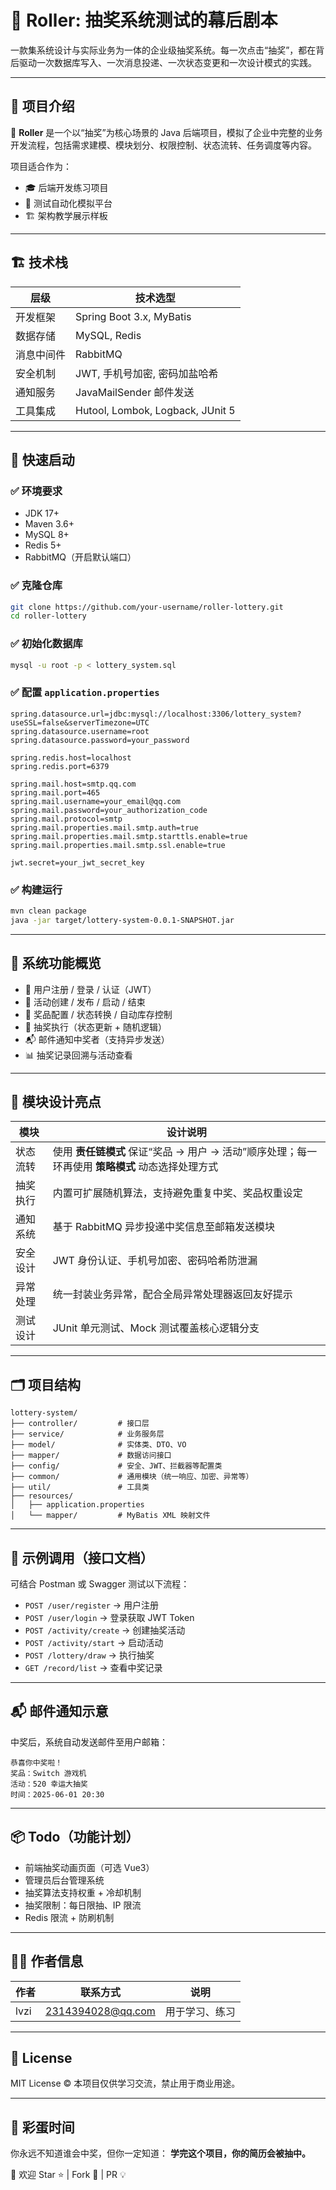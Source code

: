 
# 🎰 Roller: 抽奖系统测试的幕后剧本

一款集系统设计与实际业务为一体的企业级抽奖系统。每一次点击“抽奖”，都在背后驱动一次数据库写入、一次消息投递、一次状态变更和一次设计模式的实践。

---

## 🌟 项目介绍

🎯 **Roller** 是一个以“抽奖”为核心场景的 Java 后端项目，模拟了企业中完整的业务开发流程，包括需求建模、模块划分、权限控制、状态流转、任务调度等内容。

项目适合作为：

- 🎓 后端开发练习项目  
- 🧪 测试自动化模拟平台  
- 🏗️ 架构教学展示样板  

---

## 🏗 技术栈

| 层级     | 技术选型                                       |
|----------|------------------------------------------------|
| 开发框架 | Spring Boot 3.x, MyBatis                       |
| 数据存储 | MySQL, Redis                                   |
| 消息中间件 | RabbitMQ                                     |
| 安全机制 | JWT, 手机号加密, 密码加盐哈希                  |
| 通知服务 | JavaMailSender 邮件发送                        |
| 工具集成 | Hutool, Lombok, Logback, JUnit 5              |

---

## 🚀 快速启动

### ✅ 环境要求

- JDK 17+  
- Maven 3.6+  
- MySQL 8+  
- Redis 5+  
- RabbitMQ（开启默认端口）  

### ✅ 克隆仓库

```bash
git clone https://github.com/your-username/roller-lottery.git
cd roller-lottery
````

### ✅ 初始化数据库

```bash
mysql -u root -p < lottery_system.sql
```

### ✅ 配置 `application.properties`

```properties
spring.datasource.url=jdbc:mysql://localhost:3306/lottery_system?useSSL=false&serverTimezone=UTC
spring.datasource.username=root
spring.datasource.password=your_password

spring.redis.host=localhost
spring.redis.port=6379

spring.mail.host=smtp.qq.com
spring.mail.port=465
spring.mail.username=your_email@qq.com
spring.mail.password=your_authorization_code
spring.mail.protocol=smtp
spring.mail.properties.mail.smtp.auth=true
spring.mail.properties.mail.smtp.starttls.enable=true
spring.mail.properties.mail.smtp.ssl.enable=true

jwt.secret=your_jwt_secret_key
```

### ✅ 构建运行

```bash
mvn clean package
java -jar target/lottery-system-0.0.1-SNAPSHOT.jar
```

---

## 🔑 系统功能概览

* 👤 用户注册 / 登录 / 认证（JWT）
* 🎯 活动创建 / 发布 / 启动 / 结束
* 🎁 奖品配置 / 状态转换 / 自动库存控制
* 🎲 抽奖执行（状态更新 + 随机逻辑）
* 📬 邮件通知中奖者（支持异步发送）
* 📊 抽奖记录回溯与活动查看

---

## 🧩 模块设计亮点

| 模块   | 设计说明                                                       |
| ---- | ---------------------------------------------------------- |
| 状态流转 | 使用 **责任链模式** 保证“奖品 → 用户 → 活动”顺序处理；每一环再使用 **策略模式** 动态选择处理方式 |
| 抽奖执行 | 内置可扩展随机算法，支持避免重复中奖、奖品权重设定                                  |
| 通知系统 | 基于 RabbitMQ 异步投递中奖信息至邮箱发送模块                                |
| 安全设计 | JWT 身份认证、手机号加密、密码哈希防泄漏                                     |
| 异常处理 | 统一封装业务异常，配合全局异常处理器返回友好提示                                   |
| 测试设计 | JUnit 单元测试、Mock 测试覆盖核心逻辑分支                                 |

---

## 🗂️ 项目结构

```
lottery-system/
├── controller/         # 接口层
├── service/            # 业务服务层
├── model/              # 实体类、DTO、VO
├── mapper/             # 数据访问接口
├── config/             # 安全、JWT、拦截器等配置类
├── common/             # 通用模块（统一响应、加密、异常等）
├── util/               # 工具类
├── resources/
│   ├── application.properties
│   └── mapper/         # MyBatis XML 映射文件
```

---

## 🧪 示例调用（接口文档）

可结合 Postman 或 Swagger 测试以下流程：

* `POST /user/register` → 用户注册
* `POST /user/login` → 登录获取 JWT Token
* `POST /activity/create` → 创建抽奖活动
* `POST /activity/start` → 启动活动
* `POST /lottery/draw` → 执行抽奖
* `GET /record/list` → 查看中奖记录

---

## 📬 邮件通知示意

中奖后，系统自动发送邮件至用户邮箱：

```
恭喜你中奖啦！
奖品：Switch 游戏机
活动：520 幸运大抽奖
时间：2025-06-01 20:30
```

---

## 📦 Todo（功能计划）

* 前端抽奖动画页面（可选 Vue3）
* 管理员后台管理系统
* 抽奖算法支持权重 + 冷却机制
* 抽奖限制：每日限抽、IP 限流
* Redis 限流 + 防刷机制

---

## 🙋‍♀️ 作者信息

| 作者    | 联系方式                                           | 说明         |
| ----- | ---------------------------------------------- | ---------- |
| lvzi | [2314394028@qq.com](mailto:your_email@qq.com) | 用于学习、练习 |

---

## 📄 License

MIT License © 本项目仅供学习交流，禁止用于商业用途。

---

## 🌈 彩蛋时间

你永远不知道谁会中奖，但你一定知道：
**学完这个项目，你的简历会被抽中。**

🎉 欢迎 Star ⭐ | Fork 🍴 | PR 💡
